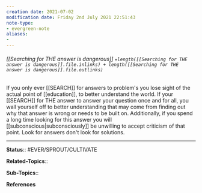 ```yaml
---
creation date: 2021-07-02
modification date: Friday 2nd July 2021 22:51:43
note-type: 
- evergreen-note
aliases:
- 
---
```


###### [[Searching for THE answer is dangerous]] `=length([[Searching for THE answer is dangerous]].file.inlinks) + length([[Searching for THE answer is dangerous]].file.outlinks)`

If you only ever [[SEARCH]] for answers to problem's you lose sight of the actual point of [[education]], to better understand the world. If your [[SEARCH]] for THE answer to answer your question once and for all, you wall yourself off to better understanding that may come from finding out why that answer is wrong or needs to be built on. Additionally, if you spend a long time looking for this answer you will [[subconscious|subconsciously]] be unwilling to accept criticism of that point. Look for answers don't look for solutions.

---

**Status**:: #EVER/SPROUT/CULTIVATE 

**Related-Topics**:: 
	
**Sub-Topics**::
	
**References**
